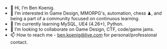 - 👋 Hi, I’m Ben Koenig.
- 👀 I’m interested in Game Design, MMORPG's, automation, chess ♟, and being a part of a community focused on continuous learning.
- 🌱 I’m currently learning MySQL, UE4 (4.26+), Python.
- 💞️ I’m looking to collaborate on Game Design, CTF, code/game jams.
- 📫 How to reach me - ben.koenig@live.com for personal/professional contact.

<!---
koenib/koenib is a ✨ special ✨ repository because its `README.md` (this file) appears on your GitHub profile.
You can click the Preview link to take a look at your changes.
--->
